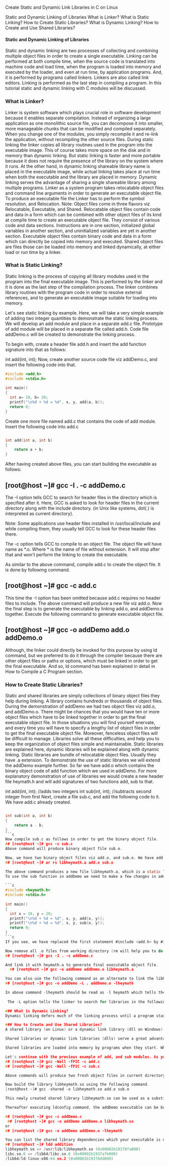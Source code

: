 Create Static and Dynamic Link Libraries in C on Linux

 
Static and Dynamic Linking of Libraries
What is Linker?
What is Static Linking?
How to Create Static Libraries?
What is Dynamic Linking?
How to Create and Use Shared Libraries?


#### Static and Dynamic Linking of Libraries
Static and dynamic linking are two processes of collecting and combining multiple object files in order to create a single executable. Linking can be performed at both compile time, when the source code is translated into machine code and load time, when the program is loaded into memory and executed by the loader, and even at run time, by application programs. And, it is performed by programs called linkers. Linkers are also called link editors. Linking is performed as the last step in compiling a program. In this tutorial static and dynamic linking with C modules will be discussed.

### What is Linker?
 Linker is system software which plays crucial role in software development because it enables separate compilation. Instead of organizing a large application as one monolithic source file, you can decompose it into smaller, more manageable chunks that can be modified and compiled separately. When you change one of the modules, you simply recompile it and re-link the application, without recompiling the other source files.
During static linking the linker copies all library routines used in the program into the executable image. This of course takes more space on the disk and in memory than dynamic linking. But static linking is faster and more portable because it does not require the presence of the library on the system where it runs.
At the other hand, in dynamic linking shareable library name is placed in the executable image, while actual linking takes place at run time when both the executable and the library are placed in memory. Dynamic linking serves the advantage of sharing a single shareable library among multiple programs.
Linker as a system program takes relocatable object files and command line arguments in order to generate an executable object file. To produce an executable file the Linker has to perform the symbol resolution, and Relocation.
Note: Object files come in three flavors viz Relocatable, Executable, and Shared. Relocatable object files contain code and data in a form which can be combined with other object files of its kind at compile time to create an executable object file. They consist of various code and data sections. Instructions are in one section, initialized global variables in another section, and uninitialized variables are yet in another section. Executable object files contain binary code and data in a form which can directly be copied into memory and executed. Shared object files are files those can be loaded into memory and linked dynamically, at either load or run time by a linker.

### What is Static Linking?
Static linking is the process of copying all library modules used in the program into the final executable image. This is performed by the linker and it is done as the last step of the compilation process. The linker combines library routines with the program code in order to resolve external references, and to generate an executable image suitable for loading into memory.

Let's see static linking by example. Here, we will take a very simple example of adding two integer quantities to demonstrate the static linking process. We will develop an add module and place in a separate add.c file. Prototype of add module will be placed in a separate file called add.h. Code file addDemo.c will be created to demonstrate the linking process.

To begin with, create a header file add.h and insert the add function signature into that as follows:

int add(int, int);
Now, create another source code file viz addDemo.c, and insert the following code into that.

```c
#include <add.h>
#include <stdio.h>
 
int main()
{
  int a= 10, b= 20;
  printf("\n%d + %d = %d", x, y, add(a, b));
  return 0;
}
```


Create one more file named add.c that contains the code of add module. Insert the following code into add.c

```c

int add(int a, int b)
{
    return a + b;
}


```
After having created above files, you can start building the executable as follows:

## [root@host ~]# gcc -I . -c addDemo.c

The -I option tells GCC to search for header files in the directory which is specified after it. Here, GCC is asked to look for header files in the current directory along with the include directory. (in Unix like systems, dot(.) is interpreted as current directory).

Note: Some applications use header files installed in /usr/local/include and while compiling them, they usually tell GCC to look for these header files there.

The -c option tells GCC to compile to an object file. The object file will have name as *.o. Where * is the name of file without extension. It will stop after that and won't perform the linking to create the executable.

As similar to the above command, compile add.c to create the object file. It is done by following command.

## [root@host ~]# gcc -c add.c

This time the -I option has been omitted because add.c requires no header files to include. The above command will produce a new file viz add.o. Now the final step is to generate the executable by linking add.o, and addDemo.o together. Execute the following command to generate executable object file.

## [root@host ~]# gcc -o addDemo add.o addDemo.o

Although, the linker could directly be invoked for this purpose by using ld command, but we preferred to do it through the compiler because there are other object files or paths or options, which must be linked in order to get the final executable. And so, ld command has been explained in detail in How to Compile a C Program section.

### How to Create Static Libraries?
Static and shared libraries are simply collections of binary object files they help during linking. A library contains hundreds or thousands of object files. During the demonstration of addDemo we had two object files viz add.o, and addDemo.o. There might be chances that you would have ten or more object files which have to be linked together in order to get the final executable object file. In those situations you will find yourself enervate, and every time you will have to specify a lengthy list of object files in order to get the final executable object file. Moreover, fenceless object files will be difficult to manage. Libraries solve all these difficulties, and help you to keep the organization of object files simple and maintainable.
Static libraries are explained here, dynamic libraries will be explained along with dynamic linking. Static libraries are bundle of relocatable object files. Usually they have .a extension. To demonstrate the use of static libraries we will extend the addDemo example further. So far we have add.o which contains the binary object code of add function which we used in addDemo. For more explanatory demonstration of use of libraries we would create a new header file heymath.h and will add signatures of two functions add, sub to that.

int add(int, int); //adds two integers
int sub(int, int); //subtracts second integer from first
Next, create a file sub.c, and add the following code to it. We have add.c already created.

```c

int sub(int a, int b)
{
    return a - b;
}
```c
Now compile sub.c as follows in order to get the binary object file.
## [root@host ~]# gcc -c sub.c
Above command will produce binary object file sub.o.

Now, we have two binary object files viz add.o, and sub.o. We have add.o file in working directory as we have created it for previous example. If you have not done this so far then create the add.o from add.c in similar fashion as sub.o has been created. We will now create a static library by collecting both files together. It will make our final executable object file creation job easier and next time we will have not to specify two object files along with addDemo in order to generate the final executable object file. Create the static library libheymath by executing the following command:
## [root@host ~]# ar rs libheymath.a add.o sub.o

The above command produces a new file libheymath.a, which is a static library containing two object files and can be used further as and when we wish to use add, or sub functions or both in our programs.
To use the sub function in addDemo we need to make a few changes in addDemo.c and will recompile it. Make the following changes in addDemo.c.

```c
#include <heymath.h>
#include <stdio.h>
 
int main()
{
  int x = 10, y = 20;
  printf("\n%d + %d = %d", x, y, add(x, y));
  printf("\n%d + %d = %d", x, y, sub(x, y));
  return 0;
}
```c
If you see, we have replaced the first statement #include <add.h> by #include <heymath.h>. Because heymath.h now contains the signatures of both add and sub functions and added one more printf statement which is calling the sub function to print the difference of variable x, and y.

Now remove all .o files from working directory (rm will help you to do that). Create addDemo.o as follows:
## [root@host ~]# gcc -I . -c addDemo.c

And link it with heymath.a to generate final executable object file.
  ## [root@host ~]# gcc -o addDemo addDemo.o libheymath.a

You can also use the following command as an alternate to link the libheymath.a with addDemo.o in order to generate the final executable file.
## [root@host ~]# gcc -o addDemo -L . addDemo.o -lheymath

In above command -lheymath should be read as -l heymath which tells the linker to link the object files contained in lib<library>.a with addDemo to generate the executable object file. In our example this is libheymath.a.
  
 The -L option tells the linker to search for libraries in the following argument (similar to how we did for -I). So, what we created as of now is a static library. But this is not the end; systems use a lot of dynamic libraries as well. It is the right time to discuss them.

### What is Dynamic Linking?
Dynamic linking defers much of the linking process until a program starts running. It performs the linking process "on the fly" as programs are executed in the system. During dynamic linking the name of the shared library is placed in the final executable file while the actual linking takes place at run time when both executable file and library are placed in the memory. The main advantage to using dynamically linked libraries is that the size of executable programs is dramatically reduced because each program does not have to store redundant copies of the library functions that it uses. Also, when DLL functions are updated, programs that use them will automatically obtain their benefits.

### How to Create and Use Shared Libraries?
A shared library (on Linux) or a dynamic link library (dll on Windows) is a collection of object files. In dynamic linking, object files are not combined with programs at compile time, also, they are not copied permanently into the final executable file; therefore, a shared library reduces the size of final executable.

Shared libraries or dynamic link libraries (dlls) serve a great advantage of sharing a single copy of library among multiple programs, hence they are called shared libraries, and the process of linking them with multiple programs is called dynamic linking.

Shared libraries are loaded into memory by programs when they start. When a shared library is loaded properly, all programs that start later automatically use the already loaded shared library. Following text will demonstrate how to create and use shared library on Linux.

Let's continue with the previous example of add, and sub modules. As you remember we had two object files add.o, and sub.o (compiled from add.c and sub.c) that contain code of add and sub methods respectively. But we will have to recompile both add.c and sub.c again with -fpic or -fPIC option. The -fPIC or -fpic option enable "position independent code" generation, a requirement for shared libraries. Use -fPIC or -fpic to generate code. Which option should be used, -fPIC or -fpic to generate code that is target-dependent. The -fPIC choice always works, but may produce larger code than -fpic. Using -fpic option usually generates smaller and faster code, but will have platform-dependent limitations, such as the number of globally visible symbols or the size of the code. The linker will tell you whether it fits when you create the shared library. When in doubt, I choose -fPIC, because it always works. So, while creating shared library you have to recompile both add.c, and sub.c with following options:
## [root@host ~]# gcc -Wall -fPIC -c add.c
## [root@host ~]# gcc -Wall -fPIC -c sub.c

Above commands will produce two fresh object files in current directory add.o, and sub.o. The warning option -Wall enables warnings for many common errors, and should always be used. It combines a large number of other, more specific, warning options which can also be selected individually. For details you can see man page for warnings specified.

Now build the library libheymath.so using the following command.
[root@host ~]# gcc -shared -o libheymath.so add.o sub.o

This newly created shared library libheymath.so can be used as a substitute of libheymath.a. But to use a shared library is not as straightforward as static library was. Once you create a shared library you will have to install it. And, the simplest approach of installation is to copy the library into one of the standard directories (e.g., /usr/lib) and run ldconfig command.

Thereafter executing ldconfig command, the addDemo executable can be built as follows. I recompile addDemo.c also. You can omit it if addDemo.o is already there in your working directory.

## [root@host ~]# gcc -c addDemo.c
 ## [root@host ~]# gcc -o addDemo addDemo.o libheymath.so
or
## [root@host ~]# gcc -o addDemo addDemo.o -lheymath

You can list the shared library dependencies which your executable is dependent upon. The ldd <name-of-executable> command does that for you.
## [root@host ~]# ldd addition
libheymath.so => /usr/lib/libheymath.so (0x00002b19378fa000)
libc.so.6 => /lib64/libc.so.6 (0x00002b1937afb000)
/lib64/ld-linux-x86-64.so.2 (0x00002b19376dd000)

